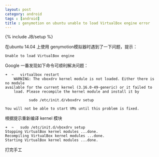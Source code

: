 ```yaml
---
layout: post
category: android 
tags : [android]
title : genymotion on ubuntu unable to load VirtualBox engine error 
---
```

{% include JB/setup %}


在ubuntu 14.04 上使用 genymotion模拟器时遇到了一下问题，提示：
		
	Unable to load VirtualBox engine

Google 一番发现如下命令可顺利解决问题：

	➜  ~   virtualbox restart 
        WARNING: The vboxdrv kernel module is not loaded. Either there is no module
	available for the current kernel (3.16.0-49-generic) or it failed to
       	load. Please recompile the kernel module and install it by

       	       sudo /etc/init.d/vboxdrv setup

	You will not be able to start VMs until this problem is fixed.

根据提示重新编译 kernel 模块 

	➜  ~   sudo /etc/init.d/vboxdrv setup
	Stopping VirtualBox kernel modules ...done.
	Recompiling VirtualBox kernel modules ...done.
	Starting VirtualBox kernel modules ...done.

打完手工
